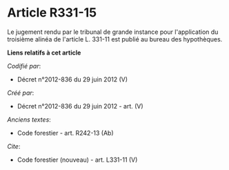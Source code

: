 # Article R331-15

Le jugement rendu par le tribunal de grande instance pour l'application du troisième alinéa de l'article L. 331-11 est publié
au bureau des hypothèques.

**Liens relatifs à cet article**

_Codifié par_:

  - Décret n°2012-836 du 29 juin 2012 (V)

_Créé par_:

  - Décret n°2012-836 du 29 juin 2012 - art. (V)

_Anciens textes_:

  - Code forestier - art. R242-13 (Ab)

_Cite_:

  - Code forestier (nouveau) - art. L331-11 (V)
